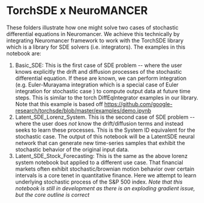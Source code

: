 # TorchSDE x NeuroMANCER

These folders illustrate how one might solve two cases of stochastic differential equations in Neuromancer. We achieve this technically by integrating Neuromancer framework to work with the TorchSDE library which is a library for SDE solvers (i.e. integrators). The examples in this notebook are: 

1. Basic_SDE: This is the first case of SDE problem -- where the user knows explicitly the drift and diffusion processes of the stochastic differential equation. If these are known, we can perform integration (e.g. Euler-Murayama integration which is a special case of Euler integration for stochastic case ) to compute output data at future time steps. This is similar to the torch DiffEqIntegrator examples in our library. Note that this example is based off https://github.com/google-research/torchsde/blob/master/examples/demo.ipynb
2. Latent_SDE_Lorenz_System. This is the second case of SDE problem -- where the user does *not* know the drift/diffusion terms and instead seeks to learn these processes. This is the System ID equivalent for the stochastic case. The output of this notebook will be a LatentSDE neural network that can generate new time-series samples that exhibit the stochastic behavior of the original input data. 
3. Latent_SDE_Stock_Forecasting: This is the same as the above lorenz system notebook but applied to a different use case. That financial markets often exhibit stochastic/brownian motion behavior over certain intervals is a core tenet in quantitative finance. Here we attempt to learn underlying stochastic process of the S&P 500 index. *Note that this notebook is still in development as there is an exploding gradient issue, but the core outline is correct*